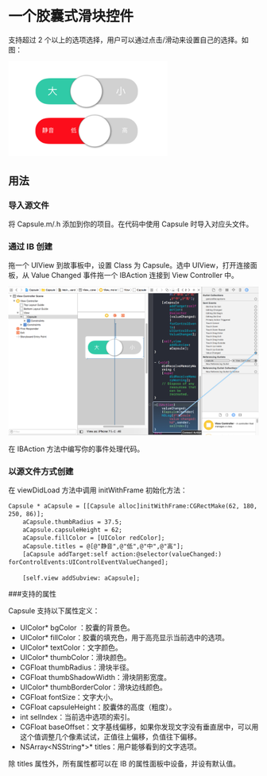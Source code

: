 # 一个胶囊式滑块控件

支持超过 2 个以上的选项选择，用户可以通过点击/滑动来设置自己的选择。如图：

<img src='1.png' width =320/>


## 用法

### 导入源文件

将 Capsule.m/.h 添加到你的项目。在代码中使用 Capsule 时导入对应头文件。

### 通过 IB 创建

拖一个 UIView 到故事板中，设置 Class 为 Capsule。选中 UIView，打开连接面板，从   Value Changed 事件拖一个 IBAction 连接到 View Controller 中。

![](2.png)

在 IBAction 方法中编写你的事件处理代码。

### 以源文件方式创建

在 viewDidLoad 方法中调用 initWithFrame 初始化方法：

```
Capsule * aCapsule = [[Capsule alloc]initWithFrame:CGRectMake(62, 180, 250, 86)];
    aCapsule.thumbRadius = 37.5;
    aCapsule.capsuleHeight = 62;
    aCapsule.fillColor = [UIColor redColor];
    aCapsule.titles = @[@"静音",@"低",@"中",@"高"];
    [aCapsule addTarget:self action:@selector(valueChanged:) forControlEvents:UIControlEventValueChanged];
    
    [self.view addSubview: aCapsule];
```

###支持的属性

Capsule 支持以下属性定义：

* UIColor* bgColor ：胶囊的背景色。
* UIColor* fillColor：胶囊的填充色，用于高亮显示当前选中的选项。
* UIColor* textColor：文字颜色。
* UIColor* thumbColor：滑块颜色。
* CGFloat thumbRadius：滑块半径。
* CGFloat thumbShadowWidth：滑块阴影宽度。
* UIColor* thumbBorderColor：滑块边线颜色。
* CGFloat fontSize：文字大小。
* CGFloat capsuleHeight：胶囊体的高度（粗度）。
* int selIndex：当前选中选项的索引。
* CGFloat baseOffset：文字基线偏移，如果你发现文字没有垂直居中，可以用这个值调整几个像素试试，正值往上偏移，负值往下偏移。
* NSArray<NSString*>* titles：用户能够看到的文字选项。

除 titles 属性外，所有属性都可以在 IB 的属性面板中设备，并设有默认值。
